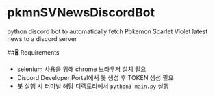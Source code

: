 # pkmnSVNewsDiscordBot
python discord bot to automatically fetch Pokemon Scarlet Violet latest news to a discord server

##🖥️ Requirements
- selenium 사용을 위해 chrome 브라우저 설치 필요
- Discord Developer Portal에서 봇 생성 후 TOKEN 생성 필요
- 봇 실행 시 터미널 해당 디렉토리에서 ```python3 main.py``` 실행
